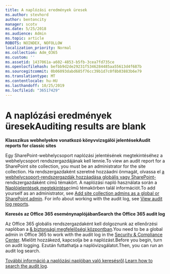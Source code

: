 ```yaml
---
title: A naplózási eredmények üresek
ms.author: stevhord
author: bentoncity
manager: scotv
ms.date: 5/25/2018
ms.audience: Admin
ms.topic: article
ROBOTS: NOINDEX, NOFOLLOW
localization_priority: Normal
ms.collection: Adm_O365
ms.custom: ''
ms.assetid: 1437061a-a602-4853-b5fb-3cea7fd735ce
ms.openlocfilehash: befbb9d2de29231f5346284485aa55613d4f687b
ms.sourcegitcommit: 0b06093dabd685f76cc39b1d7c0f8b03883b6e79
ms.translationtype: MT
ms.contentlocale: hu-HU
ms.lasthandoff: 10/25/2019
ms.locfileid: "36517429"
---
```

# <a name="auditing-results-are-blank"></a><span data-ttu-id="8180a-102">A naplózási eredmények üresek</span><span class="sxs-lookup"><span data-stu-id="8180a-102">Auditing results are blank</span></span>

 <span data-ttu-id="8180a-103">**Klasszikus webhelyekre vonatkozó könyvvizsgálói jelentések**</span><span class="sxs-lookup"><span data-stu-id="8180a-103">**Audit reports for classic sites**</span></span>
  
<span data-ttu-id="8180a-104">Egy SharePoint-webhelycsoport naplózási jelentésének megtekintéséhez a webhelycsoport rendszergazdájának kell lennie.</span><span class="sxs-lookup"><span data-stu-id="8180a-104">To view an audit report for a SharePoint site collection, you must be an administrator for the site collection.</span></span> <span data-ttu-id="8180a-105">Ha rendszergazdaként szeretné hozzáadni önmagát, olvassa el [a webhelycsoport-rendszergazdák hozzáadása globális vagy SharePoint-](https://go.microsoft.com/fwlink/?linkid=869390)rendszergazdaként című témakört. A naplózási napló használata során a [Naplójelentések megtekintése](https://go.microsoft.com/fwlink/?linkid=395237)című témakörben talál információt.</span><span class="sxs-lookup"><span data-stu-id="8180a-105">To add yourself as an administrator, see [Add site collection admins as a global or SharePoint admin](https://go.microsoft.com/fwlink/?linkid=869390). For info about working with the audit log, see [View audit log reports](https://go.microsoft.com/fwlink/?linkid=395237).</span></span> 
  
 <span data-ttu-id="8180a-106">**Keresés az Office 365 eseménynaplójában**</span><span class="sxs-lookup"><span data-stu-id="8180a-106">**Search the Office 365 audit log**</span></span>
  
<span data-ttu-id="8180a-107">Az Office 365 globális rendszergazdaként kell dolgoznunk az ellenőrzési naplóban a [ &amp; biztonsági megfelelőségi központban](https://protection.office.com).</span><span class="sxs-lookup"><span data-stu-id="8180a-107">You need to be a global admin in Office 365 to work with the audit log in the [Security &amp; Compliance Center](https://protection.office.com).</span></span> <span data-ttu-id="8180a-108">Mielőtt hozzákezd, kapcsolja be a naplózást.</span><span class="sxs-lookup"><span data-stu-id="8180a-108">Before you begin, turn on audit logging.</span></span> <span data-ttu-id="8180a-109">Ezután futtathatja a naplóvizsgálatot.</span><span class="sxs-lookup"><span data-stu-id="8180a-109">Then, you can run an audit log search.</span></span> 
  
<span data-ttu-id="8180a-110">[További információ a naplózási naplóban való keresésről](https://go.microsoft.com/fwlink/?linkid=708432).</span><span class="sxs-lookup"><span data-stu-id="8180a-110">[Learn how to search the audit log](https://go.microsoft.com/fwlink/?linkid=708432).</span></span>
  

